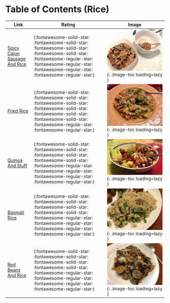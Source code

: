 # Table of Contents (Rice)

| Link | Rating | Image |
| -- | -- | -- |
| [Spicy Cajun Sausage And Rice](../spicy_cajun_sausage_and_rice) | (:fontawesome-solid-star: :fontawesome-solid-star: :fontawesome-solid-star: :fontawesome-solid-star: :fontawesome-regular-star: :fontawesome-regular-star: :fontawesome-regular-star: :fontawesome-regular-star:) | ![spicy_cajun_sausage_and_rice.jpeg](./spicy_cajun_sausage_and_rice.jpeg){: .image-toc loading=lazy } |
| [Fried Rice](../fried_rice) | (:fontawesome-solid-star: :fontawesome-solid-star: :fontawesome-solid-star: :fontawesome-solid-star: :fontawesome-solid-star: :fontawesome-solid-star: :fontawesome-regular-star: :fontawesome-regular-star:) | ![fried_rice.jpeg](./fried_rice.jpeg){: .image-toc loading=lazy } |
| [Quinoa And Stuff](../quinoa_and_stuff) | (:fontawesome-solid-star: :fontawesome-solid-star: :fontawesome-solid-star: :fontawesome-solid-star: :fontawesome-regular-star: :fontawesome-regular-star: :fontawesome-regular-star: :fontawesome-regular-star:) | ![quinoa_and_stuff.jpg](./quinoa_and_stuff.jpg){: .image-toc loading=lazy } |
| [Basmati Rice](../basmati_rice) | (:fontawesome-solid-star: :fontawesome-solid-star: :fontawesome-solid-star: :fontawesome-solid-star: :fontawesome-regular-star: :fontawesome-regular-star: :fontawesome-regular-star: :fontawesome-regular-star:) | ![basmati_rice.jpg](./basmati_rice.jpg){: .image-toc loading=lazy } |
| [Red Beans And Rice](../red_beans_and_rice) | (:fontawesome-solid-star: :fontawesome-solid-star: :fontawesome-solid-star: :fontawesome-solid-star: :fontawesome-regular-star: :fontawesome-regular-star: :fontawesome-regular-star: :fontawesome-regular-star:) | ![red_beans_and_rice.jpeg](./red_beans_and_rice.jpeg){: .image-toc loading=lazy } |